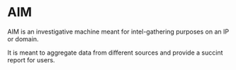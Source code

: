 # AIM
AIM is an investigative machine meant for intel-gathering purposes on an IP or domain.

It is meant to aggregate data from different sources and provide a succint report for users.
